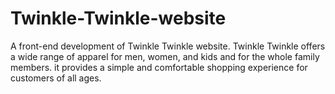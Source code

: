 # Twinkle-Twinkle-website
A front-end development of Twinkle Twinkle website. Twinkle Twinkle offers a wide range of apparel for men, women, and kids and for the whole family members. it provides a simple and comfortable shopping experience for customers of all ages.
